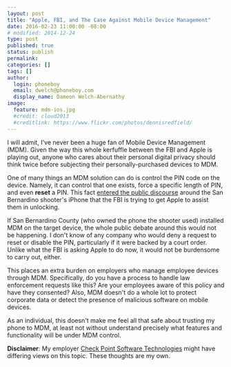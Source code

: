 ```yaml
---
layout: post
title: "Apple, FBI, and The Case Against Mobile Device Management"
date: 2016-02-23 11:00:00 -08:00
# modified: 2014-12-24
type: post
published: true
status: publish
permalink: 
categories: []
tags: []
author:
  login: phoneboy
  email: dwelch@phoneboy.com
  display_name: Dameon Welch-Abernathy
image:
  feature: mdm-ios.jpg
  #credit: cloud2013
  #creditlink: https://www.flickr.com/photos/dennisredfield/
---
```

I will admit, I've never been a huge fan of Mobile Device Management (MDM). Given the way this whole kerfuffle between the FBI and Apple is playing out, anyone who cares about their personal digital privacy should think twice before subjecting their personally-purchased devices to MDM.

One of many things an MDM solution can do is control the PIN code on the device. Namely, it can control that one exists, force a specific length of PIN, and even **reset** a PIN. This fact [entered the public discourse](http://www.cbsnews.com/news/common-software-would-have-unlocked-san-bernardino-shooters-iphone/) around the San Bernardino shooter's iPhone that the FBI is trying to get Apple to assist them in unlocking.

If San Bernardino County (who owned the phone the shooter used) installed MDM on the target device, the whole public debate around this would not be happening. I don't know of any company who would deny a request to reset or disable the PIN, particularly if it were backed by a court order. Unlike what the FBI is asking Apple to do now, it would not be burdensome to carry out, either.

This places an extra burden on employers who manage employee devices through MDM. Specifically, do you have a process to handle law enforcement requests like this? Are your employees aware of this policy and have they consented? Also, MDM doesn't do a whole lot to protect corporate data or detect the presence of malicious software on mobile devices. 

As an individual, this doesn't make me feel all that safe about trusting my phone to MDM, at least not without understand precisely what features and functionality will be under MDM control.

**Disclaimer**: My employer [Check Point Software Technologies](https://www.checkpoint.com) might have differing views on this topic. These thoughts are my own.
